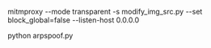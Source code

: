 mitmproxy --mode transparent -s modify_img_src.py --set block_global=false --listen-host 0.0.0.0

python arpspoof.py
